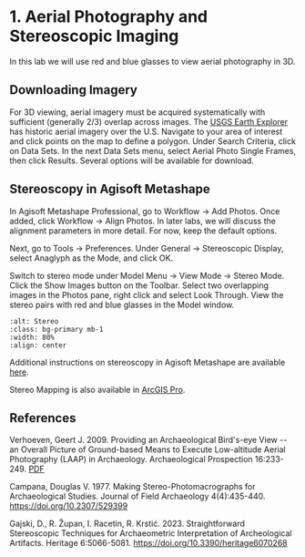 # 1. Aerial Photography and Stereoscopic Imaging

In this lab we will use red and blue glasses to view aerial photography in 3D.

## Downloading Imagery

For 3D viewing, aerial imagery must be acquired systematically with sufficient (generally 2/3) overlap across images. The [USGS Earth Explorer](https://earthexplorer.usgs.gov/) has historic aerial imagery over the U.S. Navigate to your area of interest and click points on the map to define a polygon. Under Search Criteria, click on Data Sets. In the next Data Sets menu, select Aerial Photo Single Frames, then click Results. Several options will be available for download.

## Stereoscopy in Agisoft Metashape

In Agisoft Metashape Professional, go to Workflow -> Add Photos. Once added, click Workflow -> Align Photos. In later labs, we will discuss the alignment parameters in more detail. For now, keep the default options.

Next, go to Tools -> Preferences. Under General -> Stereoscopic Display, select Anaglyph as the Mode, and click OK.

Switch to stereo mode under Model Menu -> View Mode -> Stereo Mode. Click the Show Images button on the Toolbar. Select two overlapping images in the Photos pane, right click and select Look Through. View the stereo pairs with red and blue glasses in the Model window.

```{image} /images/stereo.jpg
:alt: Stereo
:class: bg-primary mb-1
:width: 80%
:align: center
```

Additional instructions on stereoscopy in Agisoft Metashape are available [here](https://agisoft.freshdesk.com/support/solutions/articles/31000153699-stereo-pair-selection-measurements-and-navigation).

Stereo Mapping is also available in [ArcGIS Pro](https://pro.arcgis.com/en/pro-app/latest/help/analysis/image-analyst/introduction-to-stereo-mapping.htm).

## References

Verhoeven, Geert J. 2009. Providing an Archaeological Bird's-eye View -- an Overall 
Picture of Ground-based Means to Execute Low-altitude Aerial Photography (LAAP) in
Archaeology. Archaeological Prospection 16:233-249. [PDF](https://www.academia.edu/423604/Providing_An_Archaeological_Birds_eye_View_an_Overall_Picture_of_Ground_based_Means_to_Execute_Low_altitude_Aerial_Photography_LAAP_In_Archaeology)

Campana, Douglas V. 1977. Making Stereo-Photomacrographs for Archaeological Studies. Journal of Field Archaeology 4(4):435-440. <https://doi.org/10.2307/529399>

Gajski, D., R. Župan, I. Racetin, R. Krstić. 2023. Straightforward Stereoscopic 
Techniques for Archaeometric Interpretation of Archeological Artifacts. 
Heritage 6:5066-5081. <https://doi.org/10.3390/heritage6070268>